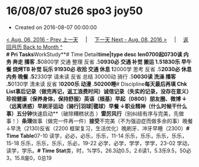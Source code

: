 # 16/08/07 stu26 spo3 joy50

* Created on 2016-08-07 00:00:00

[&lt; Aug. 06, 2016 - Prev 上一天](d06.md)     \|     [下一天 Next - Aug. 08, 2016 &gt;](d08.md)     \|     [返回月历 Back to Month ^](index.md)   
**\# Pri Tasks**WorkStudy**\# Time Detail**time\|type desc len0700起0730读 内务 奔走 播客 .5**0800学 交通 整理 反省 .5**0930必 交通 补觉 搬运 1.51830乐 早午餐 烧烤TB 补觉 玩乐 91930必 收拾 交通 休息 1**2000学 思考 反省 .5**2030必 休息 内务 晚餐 .5**2330学 请未读 反省 总结 30000动 骑行 .5**0030读 洗澡 播客 .5**0130学 清未读 反省 1**0200乐 动漫 .50200睡**\# Discipline**每天最后再填 Chk List事后记录（做完再记，返工浪费时间）诚信记录（失实的记录，没存在意义）珍视健康（保养身体，保持舒服）英语（根基）早起（0800）朋友圈、微博 ↓（远离诱惑）早刷牙运动（骑行\|羽球\|毽球）早餐 ↓**职业**精神（什么时候干什么事）五分钟**快速启动**（破除糟糕状态 ）**雷厉风行**（别纠结有序与完美，先做事！）**条理**做事（做完一件再一件）**接受**不完美（不为强迫症而做多余的事）晚餐 ↓早洗（2130\)反省（2200 框架复习，生活优化）晚刷牙、冲牙早睡（2300）**\# Time Table**07-10 读学，必必，必乐，乐乐，11-14 乐乐，乐乐，乐乐，乐乐，15-18 乐乐，乐乐，乐乐，乐必，19-22 必学，必学，学学，学学，23-02 学动，读学，学乐。**\# Time Stat**类，时，%学5，26.3动0.5，2.6读1，5.3乐9.5，50必3，15.8废0，0总19

